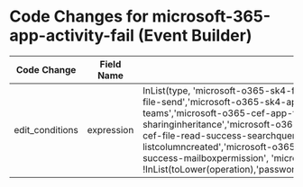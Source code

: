 # Code Changes for microsoft-365-app-activity-fail (Event Builder)

| Code Change | Field Name | 2025.14.1 | 2025.15.1 |
|-------------|------------|-----------|------------|
| edit_conditions | expression | InList(type, 'microsoft-o365-sk4-file-app-userkey','microsoft-o365-sk4-file-app-userkey-1','microsoft-o365-sk4-app-file-operationworkload','microsoft-o365-sk4-app-file-move','microsoft-o365-sk4-app-activity-success-create','microsoft-o365-sk4-app-file-send','microsoft-o365-sk4-app-addowner','microsoft-o365-sk4-app-file-setunifiedgroup','microsoft-o365-sk4-app-file-workload','microsoft-o365-cef-file-accessrequestapproved','microsoft-o365-cef-file-addtogroup','microsoft-o365-cef-app-file-teams','microsoft-o365-cef-app-file-tabadded', 'microsoft-o365-cef-file-read-success-accessrequest','microsoft-o365-cef-file-write-success-companylink','microsoft-o365-cef-file-write-success-microsoft','microsoft-o365-cef-file-write-success-sharinginheritance','microsoft-o365-cef-file-write-success-sharingrevoked','microsoft-o365-cef-file-write-success-sharingset','microsoft-o365-cef-file-write-success-wactoken','microsoft-o365-cef-file-read-success-removedfromgroup','microsoft-o365-cef-file-read-success-searchquery','microsoft-o365-cef-file-read-success-resultreturn','microsoft-o365-cef-file-read-success-videorequest','microsoft-o365-cef-file-read-success-sharepoint','microsoft-o365-cef-file-read-success-listcolumncreated','microsoft-o365-cef-file-read-success-listupdate','microsoft-o365-cef-file-read-success-dlprule','microsoft-o365-cef-file-read-success-channeladd','microsoft-o365-cef-file-read-success-tabupdated', 'microsoft-o365-xml-file-write-success-mailboxpermission', 'microsoft-defenderep-json-file-success-advancedhuntingdevicefileevents') and InList(toLower(result),'failed','failure') and !InList(toLower(operation),'passwordlogoninitialauthusingpassword','userloggedin','mailboxlogin','userloginfailed','teamssessionstarted','fileaccessed','filedeleted','filedownloaded','filemodified','filemoved','filepreviewed','filerenamed','fileuploaded','filevisited','filecreated')  | InList(type, 'microsoft-o365-sk4-file-app-userkey','microsoft-o365-sk4-file-app-userkey-1','microsoft-o365-sk4-app-file-operationworkload','microsoft-o365-sk4-app-file-move','microsoft-o365-sk4-app-activity-success-create','microsoft-o365-sk4-app-file-send','microsoft-o365-sk4-app-addowner','microsoft-o365-sk4-app-file-setunifiedgroup','microsoft-o365-sk4-app-file-workload','microsoft-o365-cef-file-accessrequestapproved','microsoft-o365-cef-file-addtogroup','microsoft-o365-cef-app-file-teams','microsoft-o365-cef-app-file-tabadded', 'microsoft-o365-cef-file-read-success-accessrequest','microsoft-o365-cef-file-write-success-companylink','microsoft-o365-cef-file-write-success-microsoft','microsoft-o365-cef-file-write-success-sharinginheritance','microsoft-o365-cef-file-write-success-sharingrevoked','microsoft-o365-cef-file-write-success-sharingset','microsoft-o365-cef-file-write-success-wactoken','microsoft-o365-cef-file-read-success-removedfromgroup','microsoft-o365-cef-file-read-success-searchquery','microsoft-o365-cef-file-read-success-resultreturn','microsoft-o365-cef-file-read-success-videorequest','microsoft-o365-cef-file-read-success-sharepoint','microsoft-o365-cef-file-read-success-listcolumncreated','microsoft-o365-cef-file-read-success-listupdate','microsoft-o365-cef-file-read-success-dlprule','microsoft-o365-cef-file-read-success-channeladd','microsoft-o365-cef-file-read-success-tabupdated', 'microsoft-o365-xml-file-write-success-mailboxpermission', 'microsoft-defenderep-json-file-success-advancedhuntingdevicefileevents') and InList(toLower(result),'failed','failure') and !InList(toLower(operation),'passwordlogoninitialauthusingpassword','userloggedin','mailboxlogin','userloginfailed','teamssessionstarted','fileaccessed','filedeleted','filedownloaded','filemodified','filemoved','filepreviewed','filerenamed','fileuploaded','filevisited','filecreated','filecreatedonremovablemedia')  |